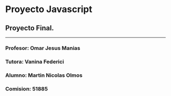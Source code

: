 # Proyecto Javascript

## Proyecto Final.

---

### Profesor: Omar Jesus Manias

### Tutora: Vanina Federici

### Alumno: Martin Nicolas Olmos

### Comision: 51885
